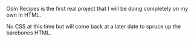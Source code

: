 Odin Recipes is the first real project that I will be doing completely on my own in HTML.

No CSS at this time but will come back at a later date to spruce up the barebones HTML.

